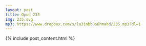 ```yaml
---
layout: post
title: Opus 235
img: 235.svg
mp3: https://www.dropbox.com/s/la31nbb8s6hmahd/235.mp3?dl=1
---
```


{% include post_content.html %}

